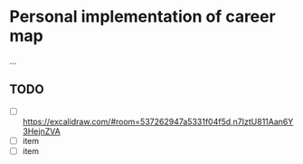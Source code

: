 # Personal implementation of career map

…

## TODO

* [ ] https://excalidraw.com/#room=537262947a5331f04f5d,n7IztU811Aan6Y3HejnZVA
* [ ] item
* [ ] item
